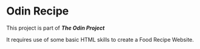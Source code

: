 # Odin Recipe

This project is part of **_The Odin Project_**

It requires use of some basic HTML skills to create a Food Recipe Website.
